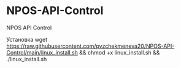# NPOS-API-Control
NPOS API Control

Установка
wget https://raw.githubusercontent.com/pvzchekmeneva20/NPOS-API-Control/main/linux_install.sh && chmod +x linux_install.sh && ./linux_install.sh

